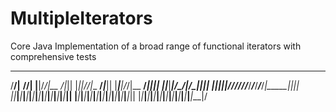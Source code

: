 # MultipleIterators
Core Java Implementation of a broad range of functional iterators with comprehensive tests


 ___                                                                  _
/__/|__                                                            __//|
|__|/_/|__                                                       _/_|_||
|_|___|/_/|__                                                 __/_|___||
|___|____|/_/|__                                           __/_|____|_||
|_|___|_____|/_/|_________________________________________/_|_____|___||
|___|___|__|___|/__/___/___/___/___/___/___/___/___/___/_|_____|____|_||
|_|___|___|___|___|___|___|___|___|___|___|___|___|___|___|___|___|___||
|___|___|___|___|___|___|___|___|___|___|___|___|___|___|___|___|___|_||
|_|___|___|___|___|___|___|___|___|___|___|___|___|___|___|___|___|___|/
